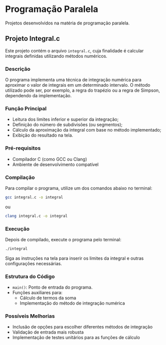 # Programação Paralela

Projetos desenvolvidos na matéria de programação paralela.

## Projeto Integral.c

Este projeto contém o arquivo `integral.c`, cuja finalidade é calcular integrais definidas utilizando métodos numéricos.

### Descrição

O programa implementa uma técnica de integração numérica para aproximar o valor de integrais em um determinado intervalo. O método utilizado pode ser, por exemplo, a regra do trapézio ou a regra de Simpson, dependendo da implementação.

### Função Principal

- Leitura dos limites inferior e superior da integração;
- Definição do número de subdivisões (ou segmentos);
- Cálculo da aproximação da integral com base no método implementado;
- Exibição do resultado na tela.

### Pré-requisitos

- Compilador C (como GCC ou Clang)
- Ambiente de desenvolvimento compatível

### Compilação

Para compilar o programa, utilize um dos comandos abaixo no terminal:

```bash
gcc integral.c -o integral
```

ou

```bash
clang integral.c -o integral
```

### Execução

Depois de compilado, execute o programa pelo terminal:

```bash
./integral
```

Siga as instruções na tela para inserir os limites da integral e outras configurações necessárias.

### Estrutura do Código

- `main()`: Ponto de entrada do programa.
- Funções auxiliares para:
    - Cálculo de termos da soma
    - Implementação do método de integração numérica

### Possíveis Melhorias

- Inclusão de opções para escolher diferentes métodos de integração
- Validação de entrada mais robusta
- Implementação de testes unitários para as funções de cálculo


